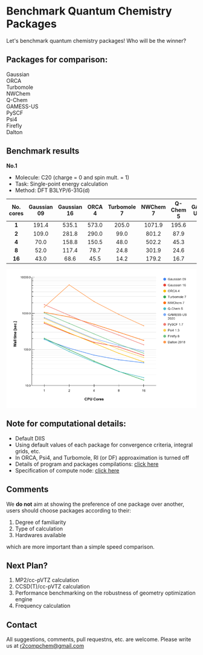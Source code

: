 # Benchmark Quantum Chemistry Packages
Let's benchmark quantum chemistry packages! Who will be the winner?

## Packages for comparison:

Gaussian \
ORCA \
Turbomole \
NWChem \
Q-Chem \
GAMESS-US \
PySCF \
Psi4 \
Firefly \
Dalton

## Benchmark results

**No.1**
- Molecule: C20 (charge = 0 and spin mult. = 1)<br>
- Task: Single-point energy calculation <br>
- Method: DFT B3LYP/6-31G(d)

|  **No. cores** | **Gaussian 09** | **Gaussian 16** | **ORCA 4** | **Turbomole 7** | **NWChem 7** | **Q-Chem 5** | **GAMESS-US 2020** | **PySCF 1.7** | **Psi4 1.3** | **Firefly 8** | **Dalton 2018** |
| :---: | :---: | :---: | :---: | :---: | :---: | :---: | :---: | :---: | :---: | :---: | :---: |
|  **1** | 191.4 | 535.1 | 573.0 | 205.0 | 1071.9 | 195.6 | 766.2 | 1758.9 | 726.2 | 1031.8 | 1502.0 |
|  **2** | 109.0 | 281.8 | 290.0 | 99.0 | 801.2 | 87.9 | 389.1 | 889.3 | 372.2 | 531.2 | 6215.0 |
|  **4** | 70.0 | 158.8 | 150.5 | 48.0 | 502.2 | 45.3 | 202.0 | 451.8 | 193.2 | 271.8 | 2142.0 |
|  **8** | 52.0 | 117.4 | 78.7 | 24.8 | 301.9 | 24.6 | 130.1 | 251.2 | 102.1 | 140.5 | 940.0 |
|  **16** | 43.0 | 68.6 | 45.5 | 14.2 | 179.2 | 16.7 | 90.1 | 135.5 | 60.2 | 79.3 | 456.0 |

<p align="center">
   <img alt="benchmark_20.png" src="https://raw.githubusercontent.com/r2compchem/benchmark-qm/master/benchmark/bench_c20_cpu_b3lyp_631gd_def.png" align=middle width="800pt" />
<p/>

## Note for computational details:
- Default DIIS
- Using default values of each package for convergence criteria, integral grids, etc.
- In ORCA, Psi4, and Turbomole, RI (or DF) approaximation is turned off
- Details of program and packages compilations: [click here](./compile/README.md)
- Specification of compute node: [click here](./misc/README.md)

## Comments
We **do not** aim at showing the preference of one package over another, users should choose packages according to their:
1. Degree of familiarity
2. Type of calculation
3. Hardwares available

which are more important than a simple speed comparison.

## Next Plan?
1. MP2/cc-pVTZ calculation
2. CCSD(T)/cc-pVTZ calculation
3. Performance benchmarking on the robustness of geometry optimization engine
4. Frequency calculation

## Contact
All suggestions, comments, pull requestns, etc. are welcome. Please write us at r2compchem@gmail.com
